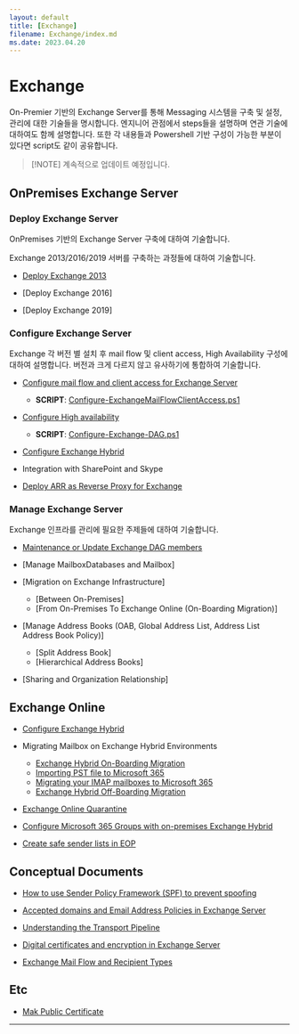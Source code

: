 ```yaml
---
layout: default
title: [Exchange]
filename: Exchange/index.md
ms.date: 2023.04.20
---
```


# Exchange

On-Premier 기반의 Exchange Server를 통해 Messaging 시스템을 구축 및 설정, 관리에 대한 기술들을 명시합니다.
엔지니어 관점에서 steps들을 설명하며 연관 기술에 대하여도 함께 설명합니다. 또한 각 내용들과 Powershell 기반 구성이 가능한 부분이 있다면 script도 같이 공유합니다.

> [!NOTE] 계속적으로 업데이트 예정입니다.

## OnPremises Exchange Server

### Deploy Exchange Server

OnPremises 기반의 Exchange Server 구축에 대하여 기술합니다.

Exchange 2013/2016/2019 서버를 구축하는 과정들에 대하여 기술합니다.

- [Deploy Exchange 2013](OnPremises/Deploy-Exchange-2013)

- [Deploy Exchange 2016]

- [Deploy Exchange 2019]

### Configure Exchange Server

Exchange 각 버전 별 설치 후 mail flow 및 client access, High Availability 구성에 대하여 설명합니다. 버전과 크게 다르지 않고 유사하기에 통합하여 기술합니다.

- [Configure mail flow and client access for Exchange Server](OnPremises/Configure-mail-flow-and-client-access-for-Exchange-Server)

    - **SCRIPT**: [Configure-ExchangeMailFlowClientAccess.ps1](https://github.com/kj-park/tech/blob/main/Exchange/source/Configure-ExchangeMailFlowClientAccess.ps1)

- [Configure High availability](OnPremises/Configure-High-availability)

    - **SCRIPT**: [Configure-Exchange-DAG.ps1](https://github.com/kj-park/tech/blob/main/Exchange/source/Configure-Exchange-DAG.ps1)

- [Configure Exchange Hybrid](Configure-Exchange-Hybrid)

- Integration with SharePoint and Skype

- [Deploy ARR as Reverse Proxy for Exchange](OnPremises/Deploy-ARR-as-R-Proxy-for-Exchange)

### Manage Exchange Server

Exchange 인프라를 관리에 필요한 주제들에 대하여 기술합니다.

- [Maintenance or Update Exchange DAG members](Maintenance-or-Update-DAG-Members)

- [Manage MailboxDatabases and Mailbox]

- [Migration on Exchange Infrastructure]
    - [Between On-Premises]
    - [From On-Premises To Exchange Online (On-Boarding Migration)]

- [Manage Address Books (OAB, Global Address List, Address List Address Book Policy)]
    - [Split Address Book]
    - [Hierarchical Address Books]

- [Sharing and Organization Relationship]

## Exchange Online

- [Configure Exchange Hybrid](Configure-Exchange-Hybrid)

- Migrating Mailbox on Exchange Hybrid Environments
    - [Exchange Hybrid On-Boarding Migration](Online/Exchange-Hybrid-On-Boarding-Migration)
    - [Importing PST file to Microsoft 365](Online/Importing-PST-file-to-Microsoft-365)
    - [Migrating your IMAP mailboxes to Microsoft 365](Online/Migrating-your-IMAP-mailboxes-to-Microsoft-365)
    - [Exchange Hybrid Off-Boarding Migration](Online/Exchange-Hybrid-Off-Boarding-Migration)

- [Exchange Online Quarantine](Online/Exchange-Online-Quarantine)

- [Configure Microsoft 365 Groups with on-premises Exchange Hybrid](Online/Configure-Microsoft-365-Groups-with-on-premises-Exchange-Hybrid)

- [Create safe sender lists in EOP](Online/Create-safe-sender-lists-in-EOP)

## Conceptual Documents

- [How to use Sender Policy Framework (SPF) to prevent spoofing](Conceptual/Sender-Policy-Framework)

- [Accepted domains and Email Address Policies in Exchange Server](Conceptual/Accepted-domains-and-Email-Address-Policies-in-Exchange-Server)

- [Understanding the Transport Pipeline](Conceptual/Understanding-the-Transport-pipeline)

- [Digital certificates and encryption in Exchange Server](Conceptual/Certificate-and-Encrpytion-in-Exchange-Server)

- [Exchange Mail Flow and Recipient Types](Conceptual/Exchange-Mail-Flow-and-Recipient-Types)

## Etc

- [Mak Public Certificate](Etc/Make-Public-Certificate)

---
